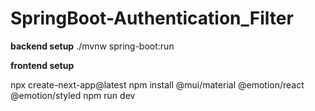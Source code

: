 # SpringBoot-Authentication_Filter

**backend setup**
./mvnw spring-boot:run

**frontend setup**

npx create-next-app@latest
npm install @mui/material @emotion/react @emotion/styled
npm run dev
